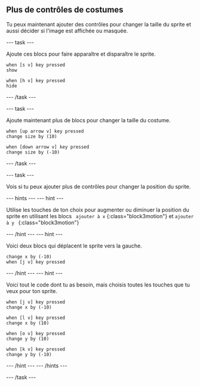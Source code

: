 ## Plus de contrôles de costumes

Tu peux maintenant ajouter des contrôles pour changer la taille du sprite et aussi décider si l'image est affichée ou masquée.

--- task ---

Ajoute ces blocs pour faire apparaître et disparaître le sprite.

```blocks3
when [s v] key pressed
show

when [h v] key pressed
hide
```

--- /task ---

--- task ---

Ajoute maintenant plus de blocs pour changer la taille du costume.

```blocks3
when [up arrow v] key pressed
change size by (10)

when [down arrow v] key pressed
change size by (-10)
```

--- /task ---

--- task ---

Vois si tu peux ajouter plus de contrôles pour changer la position du sprite.

--- hints --- --- hint ---

Utilise les touches de ton choix pour augmenter ou diminuer la position du sprite en utilisant les blocs ` ajouter à x` {:class="block3motion"} et `ajouter à y ` {:class="block3motion"}

--- /hint --- --- hint ---

Voici deux blocs qui déplacent le sprite vers la gauche.

```blocks3
change x by (-10)
when [j v] key pressed
```

--- /hint --- --- hint ---

Voici tout le code dont tu as besoin, mais choisis toutes les touches que tu veux pour ton sprite.

```blocks3
when [j v] key pressed
change x by (-10)

when [l v] key pressed
change x by (10)

when [o v] key pressed
change y by (10)

when [k v] key pressed
change y by (-10)
```

--- /hint --- --- /hints ---



--- /task ---


